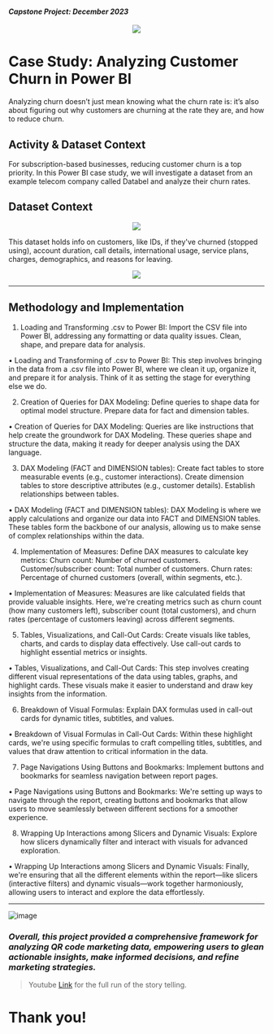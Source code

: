#### *Capstone Project: December 2023*


<p align="center">
<img src="https://github.com/jvenncpe/2023.12_Case_Study_Analyzing_Customer_Churn_in_Power_BI/blob/main/Case%20Study%20Analyzing%20Customer%20Churn%20in%20Power%20BI.gif"/>
</p>

# Case Study: Analyzing Customer Churn in Power BI

Analyzing churn doesn’t just mean knowing what the churn rate is: it’s also about figuring out why customers are churning at the rate they are, and how to reduce churn.


## Activity & Dataset Context

For subscription-based businesses, reducing customer churn is a top priority. In this Power BI case study, we will investigate a dataset from an example telecom company called Databel and analyze their churn rates.

## Dataset Context

<p align="center">
<img src="https://github.com/jvenncpe/2023.12_Case_Study_Analyzing_Customer_Churn_in_Power_BI/assets/35190918/679c2c0b-986a-46bc-b27e-ae270b221645")/>
</p>

This dataset holds info on customers, like IDs, if they've churned (stopped using), account duration, call details, international usage, service plans, charges, demographics, and reasons for leaving. 

<p align="center">
<img src="https://github.com/jvenncpe/2023.12_Case_Study_Analyzing_Customer_Churn_in_Power_BI/assets/35190918/3092de67-ca76-47e2-82c0-765b9dab89a1")/>
</p>

---
## Methodology and Implementation

1. Loading and Transforming .csv to Power BI:
Import the CSV file into Power BI, addressing any formatting or data quality issues.
Clean, shape, and prepare data for analysis.

• Loading and Transforming of .csv to Power BI: This step involves bringing in the data from a .csv file into Power BI, where we clean it up, organize it, and prepare it for analysis. Think of it as setting the stage for everything else we do.


2. Creation of Queries for DAX Modeling:
Define queries to shape data for optimal model structure.
Prepare data for fact and dimension tables.

• Creation of Queries for DAX Modeling: Queries are like instructions that help create the groundwork for DAX Modeling. These queries shape and structure the data, making it ready for deeper analysis using the DAX language.

3. DAX Modeling (FACT and DIMENSION tables):
Create fact tables to store measurable events (e.g., customer interactions).
Create dimension tables to store descriptive attributes (e.g., customer details).
Establish relationships between tables.

• DAX Modeling (FACT and DIMENSION tables): DAX Modeling is where we apply calculations and organize our data into FACT and DIMENSION tables. These tables form the backbone of our analysis, allowing us to make sense of complex relationships within the data.

4. Implementation of Measures:
Define DAX measures to calculate key metrics:
Churn count: Number of churned customers.
Customer/subscriber count: Total number of customers.
Churn rates: Percentage of churned customers (overall, within segments, etc.).

• Implementation of Measures: Measures are like calculated fields that provide valuable insights. Here, we're creating metrics such as churn count (how many customers left), subscriber count (total customers), and churn rates (percentage of customers leaving) across different segments.

5. Tables, Visualizations, and Call-Out Cards:
Create visuals like tables, charts, and cards to display data effectively.
Use call-out cards to highlight essential metrics or insights.

• Tables, Visualizations, and Call-Out Cards: This step involves creating different visual representations of the data using tables, graphs, and highlight cards. These visuals make it easier to understand and draw key insights from the information.

6. Breakdown of Visual Formulas:
Explain DAX formulas used in call-out cards for dynamic titles, subtitles, and values.

• Breakdown of Visual Formulas in Call-Out Cards: Within these highlight cards, we're using specific formulas to craft compelling titles, subtitles, and values that draw attention to critical information in the data.

7. Page Navigations Using Buttons and Bookmarks:
Implement buttons and bookmarks for seamless navigation between report pages.

• Page Navigations using Buttons and Bookmarks: We're setting up ways to navigate through the report, creating buttons and bookmarks that allow users to move seamlessly between different sections for a smoother experience.

8. Wrapping Up Interactions among Slicers and Dynamic Visuals:
Explore how slicers dynamically filter and interact with visuals for advanced exploration.

• Wrapping Up Interactions among Slicers and Dynamic Visuals: Finally, we're ensuring that all the different elements within the report—like slicers (interactive filters) and dynamic visuals—work together harmoniously, allowing users to interact and explore the data effortlessly.


---
![image](https://github.com/jvenncpe/Sales-Performance-Review/assets/35190918/1a3cc5c5-af01-4261-a652-4e1fc1b92375)

### *Overall, this project provided a comprehensive framework for analyzing QR code marketing data, empowering users to glean actionable insights, make informed decisions, and refine marketing strategies.*

> Youtube [Link](https://youtu.be/G5EHkQ5p3M8) for the full run of the story telling.



# Thank you!

